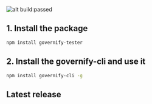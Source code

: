 ![alt build:passed](https://travis-ci.org/joseEnrique/parallel-requests.svg?branch=master)

## 1. Install the package
```bash
npm install governify-tester
```


## 2. Install the governify-cli and use it
```bash
npm install governify-cli -g
```

## Latest release
